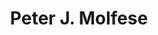 ---
title: "Peter J. Molfese"
presenter_id: peter_molfese
position: Scientist
start_date: 2017
end_date: 2020
email: 
phone: 
photo: assets/images/molfese_headshot.jpg
status: former
layout: member 
---